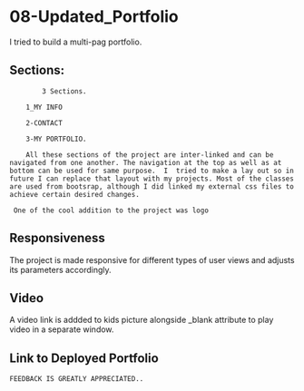 # 08-Updated_Portfolio


I tried to build a multi-pag portfolio. 
## Sections:
            3 Sections.

        1_MY INFO
        
        2-CONTACT
        
        3-MY PORTFOLIO.
        
        All these sections of the project are inter-linked and can be navigated from one another. The navigation at the top as well as at bottom can be used for same purpose.  I  tried to make a lay out so in future I can replace that layout with my projects. Most of the classes are used from bootsrap, although I did linked my external css files to achieve certain desired changes. 
                
     One of the cool addition to the project was logo
     
     
   ## Responsiveness
   
   The project is made responsive for different types of user views and adjusts its parameters accordingly.  

   ## Video
   
   A video link is addded to kids picture alongside _blank attribute to play video in a separate
   window.

## Link to Deployed Portfolio  

        
    
     
    
    FEEDBACK IS GREATLY APPRECIATED..
    
     
               
